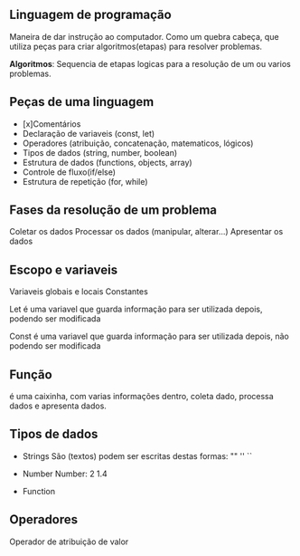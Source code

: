 

## Linguagem de programação

Maneira de dar instrução ao computador.
Como um quebra cabeça, que utiliza peças para criar algoritmos(etapas) para resolver problemas.

   **Algoritmos**: Sequencia de etapas logicas para a resolução de um ou varios problemas.

## Peças de uma linguagem

- [x]Comentários
- Declaração de variaveis (const, let)
- Operadores (atribuição, concatenação, matematicos, lógicos)
- Tipos de dados (string, number, boolean)
- Estrutura de dados (functions, objects, array)
- Controle de fluxo(if/else)
- Estrutura de repetição (for, while)

## Fases da resolução de um problema

Coletar os dados
Processar os dados (manipular, alterar...)
Apresentar os dados

## Escopo e variaveis

Variaveis globais e locais 
Constantes

Let é uma variavel que guarda informação para ser utilizada depois, podendo ser modificada

Const é uma variavel que guarda informação para ser utilizada depois, não podendo ser modificada

## Função
é uma caixinha, com varias informações dentro, coleta dado, processa dados e apresenta dados.

## Tipos de dados

- Strings
São (textos) podem ser escritas destas formas: "" '' ``

- Number
Number: 2 1.4

- Function

## Operadores

Operador de atribuição de valor 